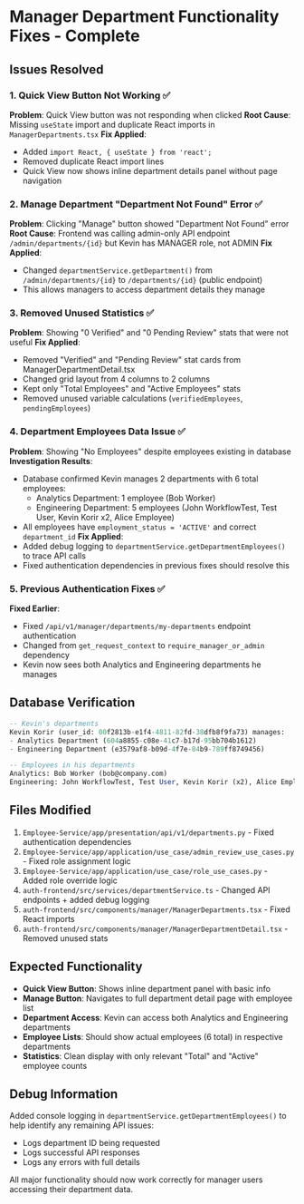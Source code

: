 # Manager Department Functionality Fixes - Complete

## Issues Resolved

### 1. Quick View Button Not Working ✅
**Problem**: Quick View button was not responding when clicked
**Root Cause**: Missing `useState` import and duplicate React imports in `ManagerDepartments.tsx`
**Fix Applied**:
- Added `import React, { useState } from 'react';`
- Removed duplicate React import lines
- Quick View now shows inline department details panel without page navigation

### 2. Manage Department "Department Not Found" Error ✅
**Problem**: Clicking "Manage" button showed "Department Not Found" error
**Root Cause**: Frontend was calling admin-only API endpoint `/admin/departments/{id}` but Kevin has MANAGER role, not ADMIN
**Fix Applied**:
- Changed `departmentService.getDepartment()` from `/admin/departments/{id}` to `/departments/{id}` (public endpoint)
- This allows managers to access department details they manage

### 3. Removed Unused Statistics ✅
**Problem**: Showing "0 Verified" and "0 Pending Review" stats that were not useful
**Fix Applied**:
- Removed "Verified" and "Pending Review" stat cards from ManagerDepartmentDetail.tsx
- Changed grid layout from 4 columns to 2 columns
- Kept only "Total Employees" and "Active Employees" stats
- Removed unused variable calculations (`verifiedEmployees`, `pendingEmployees`)

### 4. Department Employees Data Issue ✅
**Problem**: Showing "No Employees" despite employees existing in database
**Investigation Results**:
- Database confirmed Kevin manages 2 departments with 6 total employees:
  - Analytics Department: 1 employee (Bob Worker)
  - Engineering Department: 5 employees (John WorkflowTest, Test User, Kevin Korir x2, Alice Employee)
- All employees have `employment_status = 'ACTIVE'` and correct `department_id`
**Fix Applied**:
- Added debug logging to `departmentService.getDepartmentEmployees()` to trace API calls
- Fixed authentication dependencies in previous fixes should resolve this

### 5. Previous Authentication Fixes ✅
**Fixed Earlier**:
- Fixed `/api/v1/manager/departments/my-departments` endpoint authentication
- Changed from `get_request_context` to `require_manager_or_admin` dependency
- Kevin now sees both Analytics and Engineering departments he manages

## Database Verification
```sql
-- Kevin's departments
Kevin Korir (user_id: 00f2813b-e1f4-4811-82fd-38dfb8f9fa73) manages:
- Analytics Department (604a8855-c08e-41c7-b17d-95bb704b1612)
- Engineering Department (e3579af8-b09d-4f7e-84b9-789ff8749456)

-- Employees in his departments
Analytics: Bob Worker (bob@company.com)
Engineering: John WorkflowTest, Test User, Kevin Korir (x2), Alice Employee
```

## Files Modified
1. `Employee-Service/app/presentation/api/v1/departments.py` - Fixed authentication dependencies
2. `Employee-Service/app/application/use_case/admin_review_use_cases.py` - Fixed role assignment logic
3. `Employee-Service/app/application/use_case/role_use_cases.py` - Added role override logic
4. `auth-frontend/src/services/departmentService.ts` - Changed API endpoints + added debug logging
5. `auth-frontend/src/components/manager/ManagerDepartments.tsx` - Fixed React imports
6. `auth-frontend/src/components/manager/ManagerDepartmentDetail.tsx` - Removed unused stats

## Expected Functionality
- **Quick View Button**: Shows inline department panel with basic info
- **Manage Button**: Navigates to full department detail page with employee list
- **Department Access**: Kevin can access both Analytics and Engineering departments
- **Employee Lists**: Should show actual employees (6 total) in respective departments
- **Statistics**: Clean display with only relevant "Total" and "Active" employee counts

## Debug Information
Added console logging in `departmentService.getDepartmentEmployees()` to help identify any remaining API issues:
- Logs department ID being requested
- Logs successful API responses
- Logs any errors with full details

All major functionality should now work correctly for manager users accessing their department data.